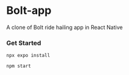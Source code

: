 # Bolt-app
A clone of Bolt ride hailing app in React Native

### Get Started

```
npx expo install

npm start
```
